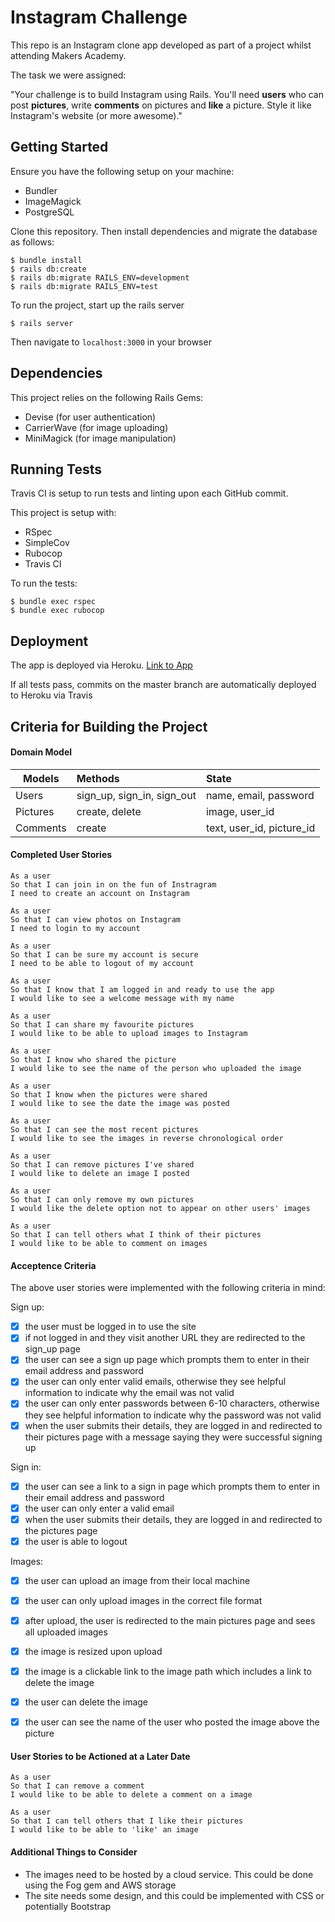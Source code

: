 Instagram Challenge
===================

This repo is an Instagram clone app developed as part of a project whilst attending Makers Academy.

The task we were assigned:

"Your challenge is to build Instagram using Rails. You'll need **users** who can post **pictures**, write **comments** on pictures and **like** a picture. Style it like Instagram's website (or more awesome)."

## Getting Started

Ensure you have the following setup on your machine:
- Bundler
- ImageMagick
- PostgreSQL

Clone this repository. Then install dependencies and migrate the database as follows:

```
$ bundle install
$ rails db:create
$ rails db:migrate RAILS_ENV=development
$ rails db:migrate RAILS_ENV=test
```
To run the project, start up the rails server
```
$ rails server
```
Then navigate to `localhost:3000` in your browser


## Dependencies

This project relies on the following Rails Gems:

- Devise (for user authentication)
- CarrierWave (for image uploading)
- MiniMagick (for image manipulation)


## Running Tests

Travis CI is setup to run tests and linting upon each GitHub commit.

This project is setup with:
- RSpec
- SimpleCov
- Rubocop
- Travis CI

To run the tests:
```
$ bundle exec rspec
$ bundle exec rubocop
```

## Deployment

The app is deployed via Heroku. [Link to App](https://instagram-challenge-lw.herokuapp.com/)

If all tests pass, commits on the master branch are automatically deployed to Heroku via Travis

## Criteria for Building the Project

#### Domain Model

| Models        | Methods                     | State  |
| ------------- |:-------------              | :-----|
| Users         | sign_up, sign_in, sign_out  | name, email, password |
| Pictures      | create, delete                       | image, user_id   |
| Comments | create | text, user_id, picture_id |

#### Completed User Stories

```
As a user
So that I can join in on the fun of Instragram
I need to create an account on Instagram

As a user
So that I can view photos on Instagram
I need to login to my account

As a user
So that I can be sure my account is secure
I need to be able to logout of my account

As a user
So that I know that I am logged in and ready to use the app
I would like to see a welcome message with my name

As a user
So that I can share my favourite pictures
I would like to be able to upload images to Instagram

As a user
So that I know who shared the picture
I would like to see the name of the person who uploaded the image

As a user
So that I know when the pictures were shared
I would like to see the date the image was posted

As a user
So that I can see the most recent pictures
I would like to see the images in reverse chronological order

As a user
So that I can remove pictures I've shared
I would like to delete an image I posted

As a user
So that I can only remove my own pictures
I would like the delete option not to appear on other users' images

As a user
So that I can tell others what I think of their pictures
I would like to be able to comment on images
```

#### Acceptence Criteria

The above user stories were implemented with the following criteria in mind:

Sign up:
- [x]  the user must be logged in to use the site
- [x]  if not logged in and they visit another URL they are redirected to the sign_up page
- [x]  the user can see a sign up page which prompts them to enter in their email address and password
- [x]  the user can only enter valid emails, otherwise they see helpful information to indicate why the email was not valid
- [x]  the user can only enter passwords between 6-10 characters, otherwise they see helpful information to indicate why the password was not valid
- [x]  when the user submits their details, they are logged in and redirected to their pictures page with a message saying they were successful signing up

Sign in:
- [x]  the user can see a link to a sign in page which prompts them to enter in their email address and password
- [x]  the user can only enter a valid email
- [x]  when the user submits their details, they are logged in and redirected to the pictures page
- [x]  the user is able to logout

Images:
- [x]  the user can upload an image from their local machine
- [x]  the user can only upload images in the correct file format
- [x]  after upload, the user is redirected to the main pictures page and sees all uploaded images
- [x]  the image is resized upon upload
- [x]  the image is a clickable link to the image path which includes a link to delete the image
- [x]  the user can delete the image
- [x]  the user can see the name of the user who posted the image above the picture


#### User Stories to be Actioned at a Later Date

```
As a user
So that I can remove a comment
I would like to be able to delete a comment on a image

As a user
So that I can tell others that I like their pictures
I would like to be able to 'like' an image
```

#### Additional Things to Consider
- The images need to be hosted by a cloud service. This could be done using the Fog gem and AWS storage
- The site needs some design, and this could be implemented with CSS or potentially Bootstrap
